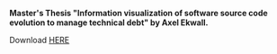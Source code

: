 **Master's Thesis "Information visualization of software source code evolution to manage technical debt" by Axel Ekwall.**

Download [HERE](https://github.com/axelekwall/thesis/raw/master/thesis.pdf)
